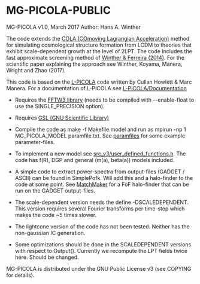 # MG-PICOLA-PUBLIC
MG-PICOLA v1.0, March 2017
Author: Hans A. Winther

The code extends the [COLA (COmoving Lagrangian Acceleration)](https://arxiv.org/abs/1301.0322) method for simulating cosmological structure formation from LCDM to theories that exhibit scale-dependent growth at the level of 2LPT. The code includes the fast approximate screening method of [Winther & Ferreira (2014)](https://arxiv.org/abs/1403.6492). For the scientific paper explaining the approach see Winther, Koyama, Manera, Wright and Zhao (2017).

This code is based on the [L-PICOLA](https://github.com/CullanHowlett/l-picola) code written by Cullan Howlett & Marc Manera. For a documentation of L-PICOLA see [L-PICOLA/Documentation](https://github.com/CullanHowlett/l-picola/tree/master/Documentation)

 - Requires the [FFTW3 library](http://www.fftw.org/download.html) (needs to be compiled with --enable-float to use the SINGLE_PRECISION option).

 - Requires [GSL (GNU Scientific Library)](https://www.gnu.org/software/gsl/)

 - Compile the code as make -f Makefile.model and run as mpirun -np 1 MG_PICOLA_MODEL paramfile.txt. See [paramfiles](paramfiles) for some example parameter-files.

 - To implement a new model see [src_v3/user_defined_functions.h](src_v3/user_defined_functions.h). The code has f(R), DGP and general (m(a), beta(a)) models included.

 - A simple code to extract power-spectra from output-files (GADGET / ASCII) can be found in SimplePofk. Will add this and a halo-finder to the code at some point. See [MatchMaker](https://github.com/damonge/MatchMaker) for a FoF halo-finder that can be run on the GADGET output-files.

 - The scale-dependent version needs the define -DSCALEDEPENDENT. This version requires several Fourier transforms per time-step which makes the code ~5 times slower.

 - The lightcone version of the code has not been tested. Neither has the non-gaussian IC generation.

 - Some optimizations should be done in the SCALEDEPENDENT versions with respect to Output(). Currently we recompute the LPT fields twice here. Should be changed.

MG-PICOLA is distributed under the GNU Public License v3 (see COPYING for details).
